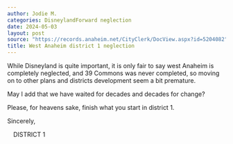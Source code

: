```yaml
---
author: Jodie M.
categories: DisneylandForward neglection
date: 2024-05-03
layout: post
source: "https://records.anaheim.net/CityClerk/DocView.aspx?id=5204082"
title: West Anaheim district 1 neglection
---
```


While Disneyland is quite important, it is only fair to say west Anaheim
is completely neglected, and 39 Commons was never completed, so moving
on to other plans and districts development seem a bit premature.

May I add that we have waited for decades and decades for change?

Please, for heavens sake, finish what you start in district 1.

Sincerely,

 DISTRICT 1
